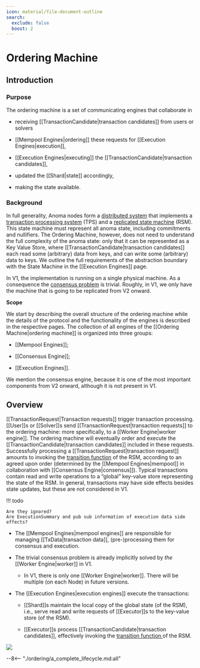 ```yaml
---
icon: material/file-document-outline
search:
  exclude: false
  boost: 2
---
```


# Ordering Machine

## Introduction

### Purpose

The ordering machine is a set of communicating engines that collaborate in

- receiving [[TransactionCandidate|transaction candidates]] from
  users or solvers

- [[Mempool Engines|ordering]] these requests for
  [[Execution Engines|execution]],

- [[Execution Engines|executing]] the
  [[TransactionCandidate|transaction candidates]],

- updated the [[Shard|state]] accordingly,

- making the state available.

### Background

<!-- we might just "require" no internal links in the background section -->
In full generality,
Anoma nodes form a [distributed system](
https://en.wikipedia.org/wiki/Distributed_computing)<!--
—consisting of a communicating set of ordering engines—
--> that implements a [transaction processing system](
    https://en.wikipedia.org/wiki/Transaction_processing_system) (TPS) and
a [replicated state machine](
    https://en.wikipedia.org/wiki/State_machine_replication) (RSM).
This state machine must represent all anoma state, including commitments and nullifiers.
The Ordering Machine, however, does not need to understand the full complexity of the anoma state: only that it can be represented as a Key Value Store, where [[TransactionCandidate|transaction candidates]] each read some (arbitrary) data from keys, and can write some (arbitrary) data to keys.
We outline the full requirements of the abstraction boundary with the State Machine in the [[Execution Engines]] page.

In V1,
the implementation is running on a single physical machine.
As a consequence the [consensus problem](
    https://en.wikipedia.org/wiki/Consensus_(computer_science)) is trivial.
Roughly,
in V1, we only have the machine that is going to be replicated from V2 onward.

**Scope**

We start by describing the overall structure of
the ordering machine while
the details of the protocol and the functionality of
the engines is described in the respective pages.
The collection of all engines of the [[Ordering Machine|ordering machine]] is
organized into three groups:

- [[Mempool Engines]];

- [[Consensus Engine]];

- [[Execution Engines]].

We mention the consensus engine,
because it is one of the most important components from V2 onward,
although it is not present in V1.

## Overview

[[TransactionRequest|Transaction requests]] trigger transaction processing.
[[User]]s or [[Solver]]s send [[TransactionRequest|transaction requests]]
to the ordering machine: more specifically,
to a [[Worker Engine|worker engine]].
The ordering machine will eventually order and execute
the [[TransactionCandidate|transaction candidates]] included in these requests.
Successfully processing a [[TransactionRequest|transaction request]] amounts to
invoking the [transition function](
https://en.wikipedia.org/wiki/State_machine_replication#State_machine)
of the RSM,
according to an agreed upon order
(determined by the [[Mempool Engines|mempool]]
in collaboration with [[Consensus Engine|consensus]]).
Typical transactions contain read and write operations to
a “global” key-value store representing the state of the RSM.
In general, transactions may have side effects besides state updates,
but these are not considered in V1.

!!! todo

    Are they ignored?
    Are ExecutionSummary and pub sub information of execution data side effects?

- The [[Mempool Engines|mempool engines]] are responsible for
  managing [[TxData|transaction data]],
  (pre-)processing them for consensus and execution.

- The trivial consensus problem is already implicitly solved
  by _the_ [[Worker Engine|worker]] in V1.

  - In V1, there is only one [[Worker Engine|worker]].
    There will be multiple (on each Node) in future versions.

- The [[Execution Engines|execution engines]] execute
  the transactions:

  - [[Shard]]s maintain the local copy of the global state (of the RSM),
    i.e., serve read and write requests of [[Executor]]s
    to the key-value store (of the RSM).

  - [[Executor]]s process [[TransactionCandidate|transaction candidates]], effectively
     invoking the [transition function
      ](https://en.wikipedia.org/wiki/State_machine_replication#State_machine)
      of the RSM.

![](ordering_v1.svg)

--8<-- "./ordering/a_complete_lifecycle.md:all"

[^1 time stamp]: In fact it is the latter time stamp that is most relevant;
    the former is merely an indicator about performance of the worker.

[^1]: This response may be delayed until the TxFingerprint is assigned.
    In V2,
    the "shuffling" of transactions may be pseudo-random
    so that we can quickly pass on transaction data to mirror workers.
